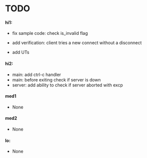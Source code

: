 # TODO

#### hi1:

* fix sample code: check is_invalid flag

* add verification: client tries a new connect without a
  disconnect
* add UTs

#### hi2:

* main: add ctrl-c handler
* main: before exiting check if server is down
* server: add ability to check if server aborted with excp

#### med1

* None

#### med2

* None

#### lo:

* None
